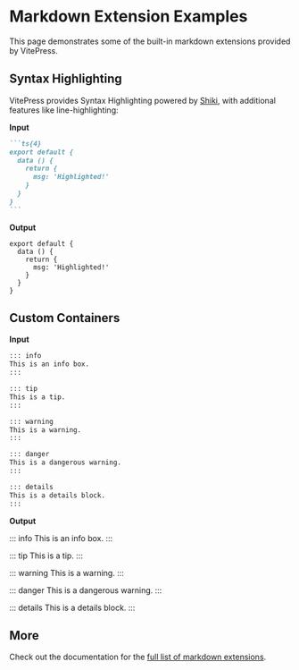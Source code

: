<script setup>
import CodeSplitter from '../../components/CodeSplitter.vue'
</script>

<CodeSplitter>
  <template #left>

```ts

```

  </template>
  <template #right>

```csharp

```

  </template>
</CodeSplitter>

# Markdown Extension Examples

This page demonstrates some of the built-in markdown extensions provided by VitePress.

## Syntax Highlighting

VitePress provides Syntax Highlighting powered by [Shiki](https://github.com/shikijs/shiki), with additional features like line-highlighting:

<CodeSplitter>
  <template #left>

```ts
var x = 1;
```

  </template>
  <template #right>

```csharp
var x = 1;
```

  </template>
</CodeSplitter>

**Input**

````md
```ts{4}
export default {
  data () {
    return {
      msg: 'Highlighted!'
    }
  }
}
```
````

**Output**

```ts{4}
export default {
  data () {
    return {
      msg: 'Highlighted!'
    }
  }
}
```

## Custom Containers

**Input**

```md
::: info
This is an info box.
:::

::: tip
This is a tip.
:::

::: warning
This is a warning.
:::

::: danger
This is a dangerous warning.
:::

::: details
This is a details block.
:::
```

**Output**

::: info
This is an info box.
:::

::: tip
This is a tip.
:::

::: warning
This is a warning.
:::

::: danger
This is a dangerous warning.
:::

::: details
This is a details block.
:::

## More

Check out the documentation for the [full list of markdown extensions](https://vitepress.dev/guide/markdown).
